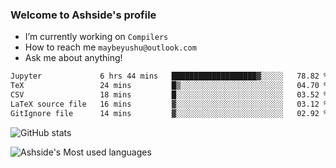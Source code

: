 ### Welcome to Ashside's profile

- I’m currently working on `Compilers`
- How to reach me `maybeyushu@outlook.com`
- Ask me about anything!

<!--START_SECTION:waka-->

```txt
Jupyter             6 hrs 44 mins   ███████████████████▓░░░░░   78.82 %
TeX                 24 mins         █▒░░░░░░░░░░░░░░░░░░░░░░░   04.70 %
CSV                 18 mins         █░░░░░░░░░░░░░░░░░░░░░░░░   03.52 %
LaTeX source file   16 mins         ▓░░░░░░░░░░░░░░░░░░░░░░░░   03.12 %
GitIgnore file      14 mins         ▓░░░░░░░░░░░░░░░░░░░░░░░░   02.92 %
```

<!--END_SECTION:waka-->

![GitHub stats](https://github-readme-stats.vercel.app/api?username=Ashside)

![Ashside's Most used languages](https://github-readme-stats.vercel.app/api/top-langs/?username=Ashside&layout=compact&hide_border=true&langs_count=10)


